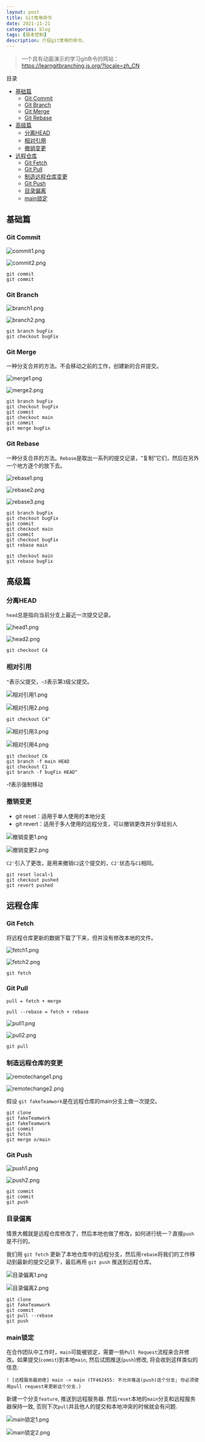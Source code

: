 ```yaml
---
layout: post
title: Git常用命令
date: 2021-11-21
categories: blog
tags: [版本控制]
description: 介绍git常用的命令。
---
```


> 一个具有动画演示的学习git命令的网站：https://learngitbranching.js.org/?locale=zh_CN

  目录
- [基础篇](#基础篇)
	- [Git Commit](#git-commit)
	- [Git Branch](#git-branch)
	- [Git Merge](#git-merge)
	- [Git Rebase](#git-rebase)
- [高级篇](#高级篇)
  - [分离HEAD](#分离head)
  - [相对引用](#相对引用)
  - [撤销变更](#撤销变更)
- [远程仓库](#远程仓库)
  - [Git Fetch](#git-fetch)
  - [Git Pull](#git-pull)
  - [制造远程仓库变更](#制造远程仓库变更)
  - [Git Push](#git-push)
  - [目录偏离](#目录偏离)
  - [main锁定](#main锁定)



## 基础篇

### Git Commit


![commit1.png](https://i.loli.net/2021/11/21/QvxGoZfNeyl4Cmq.png)

![commit2.png](https://i.loli.net/2021/11/21/E5uM3Xgm6GQTeHK.png)


```git
git commit
git commit
```



### Git Branch


![branch1.png](https://i.loli.net/2021/11/21/iT4YpEfUOkgem9A.png)

![branch2.png](https://i.loli.net/2021/11/21/rP5lNTWFUa8igRE.png)


```git
git branch bugFix
git checkout bugFix
```



### Git Merge

一种分支合并的方法。不会移动之前的工作，创建新的合并提交。

![merge1.png](https://i.loli.net/2021/11/21/3vc14SQjaPOXTAN.png)

![merge2.png](https://i.loli.net/2021/11/21/feHSNOz2ji5Il9Y.png)


```git
git branch bugFix
git checkout bugFix
git commit
git checkout main
git commit
git merge bugFix
```



### Git Rebase

一种分支合并的方法。`Rebase`是取出一系列的提交记录，“复制”它们，然后在另外一个地方逐个的放下去。

![rebase1.png](https://i.loli.net/2021/11/21/ZAMKRd5wstbL41c.png)

![rebase2.png](https://i.loli.net/2021/11/21/5GcPp2gr3QeKVt9.png)

![rebase3.png](https://i.loli.net/2021/11/21/3msVPMokbSTrIZE.png)


```git
git branch bugFix
git checkout bugFix
git commit
git checkout main
git commit
git checkout bugFix
git rebase main

git checkout main
git rebase bugFix 
```



## 高级篇

### 分离HEAD

`head`总是指向当前分支上最近一次提交记录。

![head1.png](https://i.loli.net/2021/11/21/7kZucqxsKvd3Li1.png)

![head2.png](https://i.loli.net/2021/11/21/nvT1yHX2PrusYli.png)


```git
git checkout C4
```



### 相对引用

`^`表示父提交，`~3`表示第`3`级父提交。

![相对引用1.png](https://i.loli.net/2021/11/21/qsKevTazFY4rSnc.png)

![相对引用2.png](https://i.loli.net/2021/11/21/wftD3ALZMuhmyFQ.png)


```git
git checkout C4^
```

![相对引用3.png](https://i.loli.net/2021/11/21/FBWu9QTYljgvAeC.png)

![相对引用4.png](https://i.loli.net/2021/11/21/MySZCldpAz1U3HO.png)


```git
git checkout C6
git branch -f main HEAD
git checkout C1
git branch -f bugFix HEAD^
```

-f表示强制移动



### 撤销变更

+ git reset：适用于单人使用的本地分支
+ git revert：适用于多人使用的远程分支，可以撤销更改并分享给别人

![撤销变更1.png](https://i.loli.net/2021/11/21/P6nikTABs3xGMRJ.png)

![撤销变更2.png](https://i.loli.net/2021/11/21/4TgZikbRwdQlAUp.png)


`C2'`引入了更改，是用来撤销`C2`这个提交的，`C2'`状态与`C1`相同。

```git
git reset local~1
git checkout pushed
git revert pushed
```



## 远程仓库

### Git Fetch

将远程仓库更新的数据下载了下来，但并没有修改本地的文件。

![fetch1.png](https://i.loli.net/2021/11/21/kfYDPWvELAqhyli.png)

![fetch2.png](https://i.loli.net/2021/11/21/A4q7nM3FQrLeCBU.png)


```git
git fetch
```



### Git Pull

`pull = fetch + merge`

`pull --rebase = fetch + rebase`

![pull1.png](https://i.loli.net/2021/11/21/dsbKjuUiazxhYNI.png)

![pull2.png](https://i.loli.net/2021/11/21/M25amKOG6up1LNw.png)


```git
git pull
```



### 制造远程仓库的变更

![remotechange1.png](https://i.loli.net/2021/11/21/a5gShv9MOrK42nw.png)

![remotechange2.png](https://i.loli.net/2021/11/21/6otgfaUJyzWICsq.png)


假设 `git fakeTeamwork`是在远程仓库的main分支上做一次提交。

```git
git clone
git fakeTeamwork
git fakeTeamwork
git commit
git fetch
git merge o/main
```



### Git Push

![push1.png](https://i.loli.net/2021/11/21/qAnmkeOEhfRjiwI.png)

![push2.png](https://i.loli.net/2021/11/21/rtijbBIdcuRCezV.png)


```git
git commit
git commit
git push
```



### 目录偏离

情景大概就是远程仓库修改了，然后本地也做了修改，如何进行统一？直接`push`是不行的。

我们用 `git fetch` 更新了本地仓库中的远程分支，然后用` rebase `将我们的工作移动到最新的提交记录下，最后再用 `git push` 推送到远程仓库。 

![目录偏离1.png](https://i.loli.net/2021/11/21/tmxvOd81PKIknGf.png)

![目录偏离2.png](https://i.loli.net/2021/11/21/G4vwPRFhQmYWHyc.png)


```git
git clone
git fakeTeamwork
git commit
git pull --rebase
git push
```



### main锁定

在合作团队中工作时，`main`可能被锁定，需要一些`Pull Request`流程来合并修改。如果提交(`commit`)到本地`main`, 然后试图推送(`push`)修改, 将会收到这样类似的信息: 

`! [远程服务器拒绝] main -> main (TF402455: 不允许推送(push)这个分支; 你必须使用pull request来更新这个分支.)`

新建一个分支`feature`, 推送到远程服务器. 然后`reset`本地的`main`分支和远程服务器保持一致, 否则下次`pull`并且他人的提交和本地冲突的时候就会有问题. 

![main锁定1.png](https://i.loli.net/2021/11/21/pL9iaKVR63MxObF.png)

![main锁定2.png](https://i.loli.net/2021/11/21/gpbVsNSRM9KTuCc.png)








